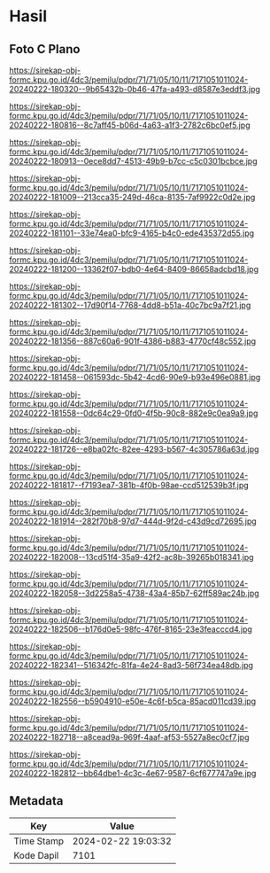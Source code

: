 # Hasil

## Foto C Plano

https://sirekap-obj-formc.kpu.go.id/4dc3/pemilu/pdpr/71/71/05/10/11/7171051011024-20240222-180320--9b65432b-0b46-47fa-a493-d8587e3eddf3.jpg

https://sirekap-obj-formc.kpu.go.id/4dc3/pemilu/pdpr/71/71/05/10/11/7171051011024-20240222-180816--8c7aff45-b06d-4a63-a1f3-2782c6bc0ef5.jpg

https://sirekap-obj-formc.kpu.go.id/4dc3/pemilu/pdpr/71/71/05/10/11/7171051011024-20240222-180913--0ece8dd7-4513-49b9-b7cc-c5c0301bcbce.jpg

https://sirekap-obj-formc.kpu.go.id/4dc3/pemilu/pdpr/71/71/05/10/11/7171051011024-20240222-181009--213cca35-249d-46ca-8135-7af9922c0d2e.jpg

https://sirekap-obj-formc.kpu.go.id/4dc3/pemilu/pdpr/71/71/05/10/11/7171051011024-20240222-181101--33e74ea0-bfc9-4165-b4c0-ede435372d55.jpg

https://sirekap-obj-formc.kpu.go.id/4dc3/pemilu/pdpr/71/71/05/10/11/7171051011024-20240222-181200--13362f07-bdb0-4e64-8409-86658adcbd18.jpg

https://sirekap-obj-formc.kpu.go.id/4dc3/pemilu/pdpr/71/71/05/10/11/7171051011024-20240222-181302--17d90f14-7768-4dd8-b51a-40c7bc9a7f21.jpg

https://sirekap-obj-formc.kpu.go.id/4dc3/pemilu/pdpr/71/71/05/10/11/7171051011024-20240222-181356--887c60a6-901f-4386-b883-4770cf48c552.jpg

https://sirekap-obj-formc.kpu.go.id/4dc3/pemilu/pdpr/71/71/05/10/11/7171051011024-20240222-181458--061593dc-5b42-4cd6-90e9-b93e496e0881.jpg

https://sirekap-obj-formc.kpu.go.id/4dc3/pemilu/pdpr/71/71/05/10/11/7171051011024-20240222-181558--0dc64c29-0fd0-4f5b-90c8-882e9c0ea9a9.jpg

https://sirekap-obj-formc.kpu.go.id/4dc3/pemilu/pdpr/71/71/05/10/11/7171051011024-20240222-181726--e8ba02fc-82ee-4293-b567-4c305786a63d.jpg

https://sirekap-obj-formc.kpu.go.id/4dc3/pemilu/pdpr/71/71/05/10/11/7171051011024-20240222-181817--f7193ea7-381b-4f0b-98ae-ccd512539b3f.jpg

https://sirekap-obj-formc.kpu.go.id/4dc3/pemilu/pdpr/71/71/05/10/11/7171051011024-20240222-181914--282f70b8-97d7-444d-9f2d-c43d9cd72695.jpg

https://sirekap-obj-formc.kpu.go.id/4dc3/pemilu/pdpr/71/71/05/10/11/7171051011024-20240222-182008--13cd51f4-35a9-42f2-ac8b-39265b018341.jpg

https://sirekap-obj-formc.kpu.go.id/4dc3/pemilu/pdpr/71/71/05/10/11/7171051011024-20240222-182058--3d2258a5-4738-43a4-85b7-62ff589ac24b.jpg

https://sirekap-obj-formc.kpu.go.id/4dc3/pemilu/pdpr/71/71/05/10/11/7171051011024-20240222-182506--b176d0e5-98fc-476f-8165-23e3feacccd4.jpg

https://sirekap-obj-formc.kpu.go.id/4dc3/pemilu/pdpr/71/71/05/10/11/7171051011024-20240222-182341--516342fc-81fa-4e24-8ad3-56f734ea48db.jpg

https://sirekap-obj-formc.kpu.go.id/4dc3/pemilu/pdpr/71/71/05/10/11/7171051011024-20240222-182556--b5904910-e50e-4c6f-b5ca-85acd011cd39.jpg

https://sirekap-obj-formc.kpu.go.id/4dc3/pemilu/pdpr/71/71/05/10/11/7171051011024-20240222-182718--a8cead9a-969f-4aaf-af53-5527a8ec0cf7.jpg

https://sirekap-obj-formc.kpu.go.id/4dc3/pemilu/pdpr/71/71/05/10/11/7171051011024-20240222-182812--bb64dbe1-4c3c-4e67-9587-6cf677747a9e.jpg


## Metadata

| Key        | Value               |
| ---------- | ------------------- |
| Time Stamp | 2024-02-22 19:03:32 |
| Kode Dapil | 7101                |



